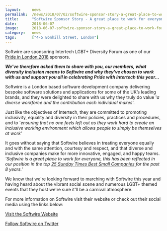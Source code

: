```yaml
---
layout: 	news
permalink:	/news/2018/07/02/softwire-sponsor-story-a-great-place-to-work-for-everyone
title:		"Softwire Sponsor Story - A great place to work for everyone..."
date:		2018-06-07
image: 		2018-06-07-softwire-sponsor-story-a-great-place-to-work-for-everyone.jpg
category:	news
tags:		["4-5 Bonhill Street, London"]
---
```


Softwire are sponsoring Intertech LGBT+ Diversity Forum as one of our <a href="https://prideinlondon.org/">Pride in London 2018</a> sponsors. 

<i><b>We've therefore asked them to share with you, our members, what diversity inclusion means to Softwire and why they've chosen to work with us and support you all in celebrating Pride with Intertech this year...</b></i>

Softwire is a London based software development company delivering bespoke software solutions and applications for some of the UK’s leading brands, and they were delighted to share with us why they truly do value '<i>a diverse workforce and the contribution each individual makes</i>'. 

Just like the objectives of Intertech, they are committed to promoting inclusivity, equality and diversity in their policies, practices and procedures, and to '<i>ensuring that no one feels left out as they work hard to create an inclusive working environment which allows people to simply be themselves at work</i>'

It goes without saying that Softwire believes in treating everyone equally and with the same attention, courtesy and respect, and that diverse and inclusive companies make for more innovative, engaged, and happy teams. <i>'Softwire is a great place to work for everyone, this has been reflected in our position in the top <a href="https://appointments.thetimes.co.uk/article/best100companies/">25 Sunday Times Best Small Companies</a> for the past 8 years.'</i>

We know that we're looking forward to marching with Softwire this year and having heard about the vibrant social scene and numerous LGBT+ themed events that they host we're sure it'll be a carnival atmosphere. 

For more information on Softwire visit their website or check out their social media using the links below:

<a href="https://www.softwire.com/">Visit the Softwire Website</a>

<a href="https://twitter.com/SoftwireUK">Follow Softwire on Twitter</a>